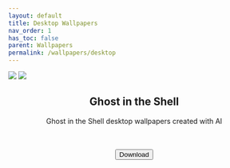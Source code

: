```yaml
---
layout: default
title: Desktop Wallpapers
nav_order: 1
has_toc: false
parent: Wallpapers
permalink: /wallpapers/desktop
---
```


<!-- 
{: .note }
> {: .opaque }
> 
>
> 
-->

<div id="card">
<div id="gallery">
<img src="https://the-back-room.info/assets/images/wallpapers/desktop/sfw/Ghost-in-the-Shell/Wallpaper (1).png">
<img src="https://the-back-room.info/assets/images/wallpapers/desktop/sfw/Ghost-in-the-Shell/Wallpaper (2).png">
</div>
<div id="container">
<h2 class="text-small" style="text-align:center">Ghost in the Shell</h2>
<p class="text-small" style="text-align:center">Ghost in the Shell desktop wallpapers created with AI</p><br /><br />
<span class="fs-3">
<div align="center" class="text-small">
<a href="https://gitlab.com/the-back-room/Wallpapers/-/archive/main/Wallpapers-main.zip?path=desktop/SFW/Ghost-in-the-Shell" target="_blank">
<button type="button" name="button" class="btn">Download</button></a> 
</div>
</span>
<br />
</div>
</div>